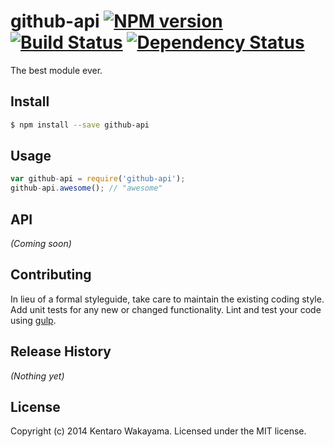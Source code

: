 # github-api [![NPM version][npm-image]][npm-url] [![Build Status][travis-image]][travis-url] [![Dependency Status][daviddm-url]][daviddm-image]

The best module ever.


## Install

```bash
$ npm install --save github-api
```


## Usage

```javascript
var github-api = require('github-api');
github-api.awesome(); // "awesome"
```

## API

_(Coming soon)_


## Contributing

In lieu of a formal styleguide, take care to maintain the existing coding style. Add unit tests for any new or changed functionality. Lint and test your code using [gulp](http://gulpjs.com/).


## Release History

_(Nothing yet)_


## License

Copyright (c) 2014 Kentaro Wakayama. Licensed under the MIT license.



[npm-url]: https://npmjs.org/package/github-api
[npm-image]: https://badge.fury.io/js/github-api.png
[travis-url]: https://travis-ci.org/kwakayama/github-api
[travis-image]: https://travis-ci.org/kwakayama/github-api.png?branch=master
[daviddm-url]: https://david-dm.org/kwakayama/github-api.png?theme=shields.io
[daviddm-image]: https://david-dm.org/kwakayama/github-api
